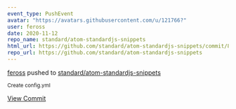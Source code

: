 ```yaml
---
event_type: PushEvent
avatar: "https://avatars.githubusercontent.com/u/121766?"
user: feross
date: 2020-11-12
repo_name: standard/atom-standardjs-snippets
html_url: https://github.com/standard/atom-standardjs-snippets/commit/8eb85ae5d49cb3c0d0684b4caf4e475c16cc9324
repo_url: https://github.com/standard/atom-standardjs-snippets
---
```


<a href='https://github.com/feross' target='_blank'>feross</a> pushed to <a href='https://github.com/standard/atom-standardjs-snippets' target='_blank'>standard/atom-standardjs-snippets</a>

<small>Create config.yml</small>

<a href='https://github.com/standard/atom-standardjs-snippets/commit/8eb85ae5d49cb3c0d0684b4caf4e475c16cc9324' target='_blank'>View Commit</a>